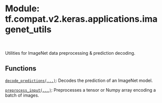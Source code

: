 <div itemscope itemtype="http://developers.google.com/ReferenceObject">
<meta itemprop="name" content="tf.compat.v2.keras.applications.imagenet_utils" />
<meta itemprop="path" content="Stable" />
</div>

# Module: tf.compat.v2.keras.applications.imagenet_utils


<table class="tfo-notebook-buttons tfo-api" align="left">
</table>



Utilities for ImageNet data preprocessing & prediction decoding.



## Functions

[`decode_predictions(...)`](../../../../../tf/keras/applications/imagenet_utils/decode_predictions.md): Decodes the prediction of an ImageNet model.

[`preprocess_input(...)`](../../../../../tf/keras/applications/imagenet_utils/preprocess_input.md): Preprocesses a tensor or Numpy array encoding a batch of images.



